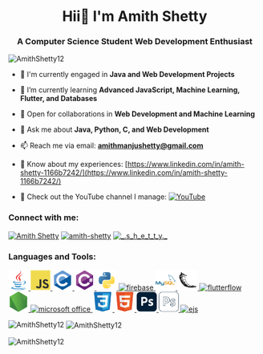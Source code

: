<h1 align="center">Hii👋 I'm Amith Shetty</h1>
<h3 align="center">A Computer Science Student Web Development Enthusiast</h3>
<p align="left"> <img src="https://komarev.com/ghpvc/?username=AmithShetty12&label=Profile%20views&color=0e75b6&style=flat" alt="AmithShetty12" /> </p>


- 🔭 I'm currently engaged in **Java and Web Development Projects**

- 🌱 I’m currently learning **Advanced JavaScript, Machine Learning, Flutter, and Databases**

- 👯 Open for collaborations in **Web Development and Machine Learning**

- 💬 Ask me about **Java, Python, C, and Web Development**

- 📫 Reach me via email: **amithmanjushetty@gmail.com**

- 📄 Know about my experiences: [https://www.linkedin.com/in/amith-shetty-1166b7242/](https://www.linkedin.com/in/amith-shetty-1166b7242/)

- 🎥 Check out the YouTube channel I manage:   <a href="https://www.youtube.com/channel/UCQFTpgP1FYHWjjjl0QTQZhw" target="_blank">
    <img src="https://img.shields.io/badge/-YouTube-FF0000?style=for-the-badge&logo=youtube&logoColor=white" alt="YouTube" />
  </a>

<h3 align="left">Connect with me:</h3>
<p align="left">
<a href="https://x.com/AmithSh41324127" target="blank"><img align="center" src="https://cdn2.iconfinder.com/data/icons/threads-by-instagram/24/x-logo-twitter-new-brand-512.png" alt="Amith Shetty" height="30" width="40" /></a>
<a href="https://linkedin.com/in/https://www.linkedin.com/in/amith-shetty-1166b7242/" target="blank"><img align="center" src="https://raw.githubusercontent.com/rahuldkjain/github-profile-readme-generator/master/src/images/icons/Social/linked-in-alt.svg" alt="amith-shetty" height="30" width="40" /></a>
<a href="https://www.instagram.com/_.s_h_e_t_t_y._" target="blank"><img align="center" src="https://raw.githubusercontent.com/rahuldkjain/github-profile-readme-generator/master/src/images/icons/Social/instagram.svg" alt="_.s_h_e_t_t_y._" height="30" width="40" /></a>
</p>

<h3 align="left">Languages and Tools:</h3>
<p align="left"> 
<a href="https://www.java.com" target="_blank" rel="noreferrer"> <img src="https://raw.githubusercontent.com/devicons/devicon/master/icons/java/java-original.svg" alt="java" width="40" height="40"/> </a> 
<a href="https://www.javascript.com" target="_blank" rel="noreferrer"> <img src="https://raw.githubusercontent.com/devicons/devicon/master/icons/javascript/javascript-original.svg" alt="javascript" width="40" height="40"/> </a> 
<a href="https://www.cprogramming.com/" target="_blank" rel="noreferrer"> <img src="https://raw.githubusercontent.com/devicons/devicon/master/icons/c/c-original.svg" alt="c" width="40" height="40"/> </a> 
<a href="https://www.w3schools.com/cs/" target="_blank" rel="noreferrer"> <img src="https://raw.githubusercontent.com/devicons/devicon/master/icons/csharp/csharp-original.svg" alt="csharp" width="40" height="40"/> </a> 
<a href="https://www.python.org" target="_blank" rel="noreferrer"> <img src="https://raw.githubusercontent.com/devicons/devicon/master/icons/python/python-original.svg" alt="python" width="40" height="40"/> </a> 
<a href="https://firebase.google.com/" target="_blank" rel="noreferrer"> <img src="https://www.vectorlogo.zone/logos/firebase/firebase-icon.svg" alt="firebase" width="40" height="40"/> </a> 
<a href="https://www.mysql.com/" target="_blank" rel="noreferrer"> <img src="https://raw.githubusercontent.com/devicons/devicon/master/icons/mysql/mysql-original-wordmark.svg" alt="mysql" width="40" height="40"/> </a> 
<a href="https://flask.palletsprojects.com/" target="_blank" rel="noreferrer"> <img src="https://raw.githubusercontent.com/devicons/devicon/master/icons/flask/flask-original.svg" alt="flask" width="40" height="40"/> </a>
<a href="https://flutterflow.io/" target="_blank" rel="noreferrer"> <img src="https://asset.brandfetch.io/id209IGdxm/idGj5i8Kzv.jpeg" alt="flutterflow" width="40" height="40"/> </a>
<a href="https://nodejs.org/" target="_blank" rel="noreferrer"> <img src="https://raw.githubusercontent.com/devicons/devicon/master/icons/nodejs/nodejs-original.svg" alt="nodejs" width="40" height="40"/> </a>
<a href="https://www.microsoft.com/en-us/microsoft-365" target="_blank" rel="noreferrer">
  <img src="https://www.vectorlogo.zone/logos/microsoft/microsoft-icon.svg" alt="microsoft office" width="40" height="40"/>
</a>
<a href="https://www.w3schools.com/css/" target="_blank" rel="noreferrer"> <img src="https://raw.githubusercontent.com/devicons/devicon/master/icons/css3/css3-original.svg" alt="css" width="40" height="40"/> </a>
<a href="https://www.w3schools.com/html/" target="_blank" rel="noreferrer"> <img src="https://raw.githubusercontent.com/devicons/devicon/master/icons/html5/html5-original.svg" alt="html" width="40" height="40"/> </a>
<a href="https://www.adobe.com/products/photoshop.html" target="_blank" rel="noreferrer"> 
  <img src="https://raw.githubusercontent.com/devicons/devicon/master/icons/photoshop/photoshop-plain.svg" alt="photoshop" width="40" height="40"/>
</a>
<a href="https://www.adobe.com/products/photoshop-lightroom.html" target="_blank" rel="noreferrer"> 
  <img src="https://raw.githubusercontent.com/devicons/devicon/master/icons/photoshop/photoshop-line.svg" alt="lightroom" width="40" height="40"/> 
</a>
<a href="https://ejs.co/" target="_blank" rel="noreferrer"> 
  <img src="https://www.svgrepo.com/show/373574/ejs.svg" alt="ejs" width="40" height="40"/> 
</a>

</p>

<p><img align="left" src="https://github-readme-stats.vercel.app/api/top-langs?username=AmithShetty12&show_icons=true&locale=en&layout=compact" alt="AmithShetty12" /></p>

<p>&nbsp;<img align="center" src="https://github-readme-stats.vercel.app/api?username=AmithShetty12&show_icons=true&locale=en" alt="AmithShetty12" /></p>

<p><img align="center" src="https://github-readme-streak-stats.herokuapp.com/?user=AmithShetty12&" alt="AmithShetty12" /></p>
